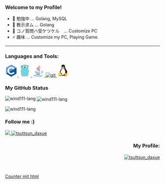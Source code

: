 ### Welcome to my Profile!

- 🌱 勉強中 ... Golang, MySQL
- 🤔 教示求ム ... Golang
- 💬 コノ質問ハ受ケツケル　... Customize PC
- ⚡  趣味 ... Customize my PC, Playing Game.
---------------------------------------------

<h3 align="left">Languages and Tools:</h3>
<p align="left"> <a href="https://www.cprogramming.com/" target="_blank"> <img src="https://raw.githubusercontent.com/devicons/devicon/master/icons/c/c-original.svg" alt="c" width="40" height="40"/> </a><a href="https://golang.org" target="_blank"> <img src="https://raw.githubusercontent.com/devicons/devicon/master/icons/go/go-original.svg" alt="go" width="40" height="40"/> </a> <a href="https://www.java.com" target="_blank"> <img src="https://raw.githubusercontent.com/devicons/devicon/master/icons/java/java-original.svg" alt="java" width="40" height="40"/> </a> <a href="https://git-scm.com/" target="_blank"> <img src="https://www.vectorlogo.zone/logos/git-scm/git-scm-icon.svg" alt="git" width="40" height="40"/> </a>  <a href="https://www.linux.org/" target="_blank"> <img src="https://raw.githubusercontent.com/devicons/devicon/master/icons/linux/linux-original.svg" alt="linux" width="40" height="40"/> </a> </p>

### My GitHub Status

<p><img align="left" src="https://github-readme-stats.vercel.app/api/top-langs?username=wind111-lang&show_icons=true&locale=en&theme=tokyonight" alt="wind111-lang" /></p>

<p>&nbsp;<img align="center" src="https://github-readme-stats.vercel.app/api?username=wind111-lang&show_icons=true&locale=en&theme=tokyonight" alt="wind111-lang" /></p>

<p><img align="center" src="https://github-readme-streak-stats.herokuapp.com/?user=wind111-lang&" alt="wind111-lang" /></p>



### Follow me :)
<a href="https://github.com/wind111-lang">
    <img height="20" src="https://img.shields.io/github/followers/wind111-lang?label=follow&logo=github&style=flat" />
 </a>
 <a href="https://twitter.com/tsuttsun_daxue" target="blank"><img src="https://img.shields.io/twitter/follow/tsuttsun_daxue?logo=twitter&style=for-the-badge" alt="tsuttsun_daxue" /></a> 
</p>

<h3 align="right">My Profile:</h3>
<p align="right">
<a href="https://twitter.com/tsuttsun_daxue" target="blank"><img align="center" src="https://raw.githubusercontent.com/rahuldkjain/github-profile-readme-generator/master/src/images/icons/Social/twitter.svg" alt="tsuttsun_daxue" height="30" width="40" /></a>
</p>


<script type="text/javascript" src="https://www.counters-free.net/count/966d"></script><br>
 <a href='http://xn--besucherzhlerkostenlos-84b.com/'>Counter mit html</a> <script type='text/javascript' src='https://whomania.com/ctr?id=b34e33f0a9c1377b66f263d53fb4a0dbe5a93f2e'></script>
